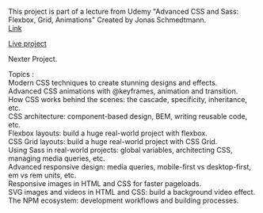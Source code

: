 This project is part of a lecture from Udemy "Advanced CSS and Sass: Flexbox, Grid, Animations" Created by Jonas Schmedtmann.  
[Link](https://www.udemy.com/course/advanced-css-and-sass/)

[Live project](https://mattyimry.github.io/UdemyCssSass_Project3/)

Nexter Project.

Topics :  
Modern CSS techniques to create stunning designs and effects.  
Advanced CSS animations with @keyframes, animation and transition.  
How CSS works behind the scenes: the cascade, specificity, inheritance, etc.  
CSS architecture: component-based design, BEM, writing reusable code, etc.  
Flexbox layouts: build a huge real-world project with flexbox.  
CSS Grid layouts: build a huge real-world project with CSS Grid.  
Using Sass in real-world projects: global variables, architecting CSS, managing media queries, etc.  
Advanced responsive design: media queries, mobile-first vs desktop-first, em vs rem units, etc.  
Responsive images in HTML and CSS for faster pageloads.  
SVG images and videos in HTML and CSS: build a background video effect.  
The NPM ecosystem: development workflows and building processes.  